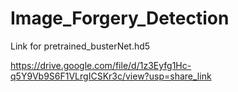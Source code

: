 # Image_Forgery_Detection
Link for pretrained_busterNet.hd5

https://drive.google.com/file/d/1z3Eyfg1Hc-q5Y9Vb9S6F1VLrgICSKr3c/view?usp=share_link
